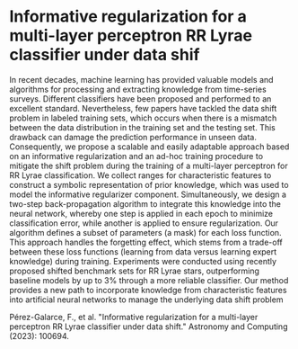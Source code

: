 # Informative regularization for a multi-layer perceptron RR Lyrae classifier under data shif

In recent decades, machine learning has provided valuable models and algorithms for processing
and extracting knowledge from time-series surveys. Different classifiers have been proposed and
performed to an excellent standard. Nevertheless, few papers have tackled the data shift problem
in labeled training sets, which occurs when there is a mismatch between the data distribution in the
training set and the testing set. This drawback can damage the prediction performance in unseen
data. Consequently, we propose a scalable and easily adaptable approach based on an informative
regularization and an ad-hoc training procedure to mitigate the shift problem during the training
of a multi-layer perceptron for RR Lyrae classification. We collect ranges for characteristic features
to construct a symbolic representation of prior knowledge, which was used to model the informative
regularizer component. Simultaneously, we design a two-step back-propagation algorithm to integrate
this knowledge into the neural network, whereby one step is applied in each epoch to minimize
classification error, while another is applied to ensure regularization. Our algorithm defines a subset of
parameters (a mask) for each loss function. This approach handles the forgetting effect, which stems
from a trade-off between these loss functions (learning from data versus learning expert knowledge)
during training. Experiments were conducted using recently proposed shifted benchmark sets for
RR Lyrae stars, outperforming baseline models by up to 3% through a more reliable classifier. Our
method provides a new path to incorporate knowledge from characteristic features into artificial neural
networks to manage the underlying data shift problem

Pérez-Galarce, F., et al. "Informative regularization for a multi-layer perceptron RR Lyrae classifier under data shift." Astronomy and Computing (2023): 100694.